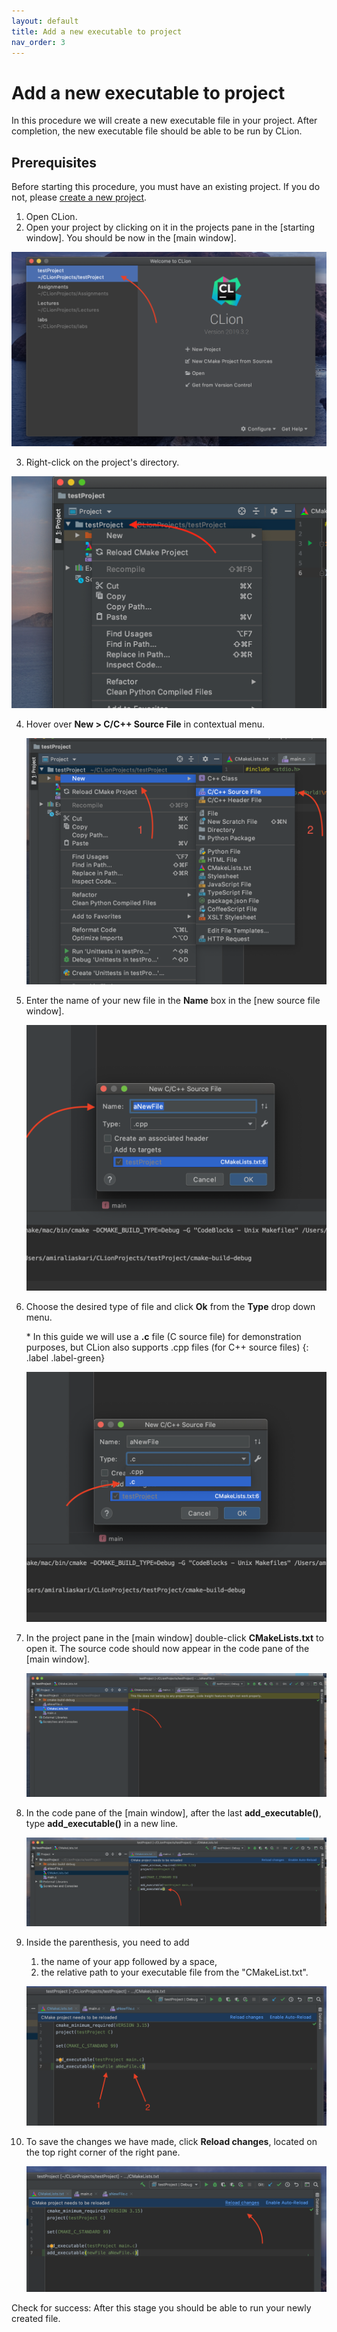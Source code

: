 ```yaml
---
layout: default
title: Add a new executable to project
nav_order: 3
---
```


# Add a new executable to project

In this procedure we will create a new executable file in your project. After completion, the new executable file should be able to be run by CLion.

## Prerequisites

Before starting this procedure, you must have an existing project. If you do not, please [create a new project](https://amirashvins.github.io/how-to-use-CLion/docs/PROC1-Create-a-new-project/).

1. Open CLion.
2. Open your project by clicking on it in the projects pane in the [starting window].
   You should be now in the [main window].

  ![image-name](https://github.com/AmirAshvins/how-to-use-CLion/blob/gh-pages/assets/images/proc2-image0.png?raw=true "alt text here")

3. Right-click on the project's directory.

  ![image-name](https://github.com/AmirAshvins/how-to-use-CLion/blob/gh-pages/assets/images/proc2-image1.png?raw=true "alt text here")

4. Hover over **New > C/C++ Source File** in contextual menu.

    ![image-name](https://github.com/AmirAshvins/how-to-use-CLion/blob/gh-pages/assets/images/proc2-image2.png?raw=true "alt text here")

5. Enter the name of your new file in the **Name** box in the [new source file window].

    ![image-name](https://github.com/AmirAshvins/how-to-use-CLion/blob/gh-pages/assets/images/proc2-image3.png?raw=true "alt text here")
6. Choose the desired type of file and click **Ok** from the **Type** drop down menu.

    \* In this guide we will use a **.c** file (C source file) for demonstration purposes, but CLion also supports .cpp files (for C++ source files)
  {: .label .label-green}

    ![image-name](https://github.com/AmirAshvins/how-to-use-CLion/blob/gh-pages/assets/images/proc2-image4.png?raw=true "alt text here")

7. In the project pane in the [main window] double-click **CMakeLists.txt** to open it. The source code should now appear in the code pane of the [main window].

    ![image-name](https://github.com/AmirAshvins/how-to-use-CLion/blob/gh-pages/assets/images/proc2-image5.png?raw=true "alt text here")

8. In the code pane of the [main window], after the last **add_executable()**, type **add_executable()** in a new line.

    ![image-name](https://github.com/AmirAshvins/how-to-use-CLion/blob/gh-pages/assets/images/proc2-image6.png?raw=true "alt text")

9. Inside the parenthesis, you need to add
    1. the name of your app followed by a space,
    2. the relative path to your executable file from the "CMakeList.txt".
  
    ![image-name](https://github.com/AmirAshvins/how-to-use-CLion/blob/gh-pages/assets/images/proc2-image7.png?raw=true "alt text here")

10. To save the changes we have made, click **Reload changes**, located on the top right corner of the right pane.

    ![image-name](https://github.com/AmirAshvins/how-to-use-CLion/blob/gh-pages/assets/images/proc2-image8.png?raw=true "alt text here")

Check for success: After this stage you should be able to run your newly created file.
